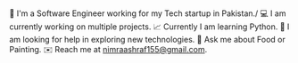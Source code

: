 
🏦 I'm a Software Engineer working for my Tech startup in Pakistan./
💻 I am currently working on multiple projects.
📈 Currently I am learning Python.
🤝 I am looking for help in exploring new technologies.
💬 Ask me about Food or Painting.
✉️ Reach me at nimraashraf155@gmail.com.

